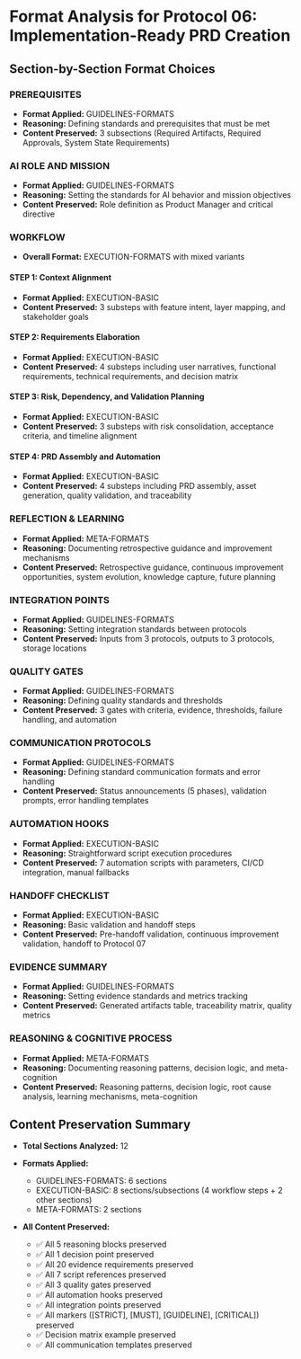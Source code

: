 # Format Analysis for Protocol 06: Implementation-Ready PRD Creation

## Section-by-Section Format Choices

### PREREQUISITES
<!-- [Category: GUIDELINES-FORMATS] -->
<!-- Why: Setting rules and standards for required artifacts, approvals, and system states before execution -->
- **Format Applied:** GUIDELINES-FORMATS
- **Reasoning:** Defining standards and prerequisites that must be met
- **Content Preserved:** 3 subsections (Required Artifacts, Required Approvals, System State Requirements)

### AI ROLE AND MISSION
<!-- [Category: GUIDELINES-FORMATS] -->
<!-- Why: Establishing role definition and mission standards -->
- **Format Applied:** GUIDELINES-FORMATS
- **Reasoning:** Setting the standards for AI behavior and mission objectives
- **Content Preserved:** Role definition as Product Manager and critical directive

### WORKFLOW
<!-- [Category: EXECUTION-FORMATS - Mixed variants by step] -->
- **Overall Format:** EXECUTION-FORMATS with mixed variants

#### STEP 1: Context Alignment
<!-- [Category: EXECUTION-BASIC] -->
<!-- Why: Simple workflow steps for feature intent and architectural mapping -->
- **Format Applied:** EXECUTION-BASIC
- **Content Preserved:** 3 substeps with feature intent, layer mapping, and stakeholder goals

#### STEP 2: Requirements Elaboration
<!-- [Category: EXECUTION-BASIC] -->
<!-- Why: Straightforward requirements gathering and documentation -->
- **Format Applied:** EXECUTION-BASIC
- **Content Preserved:** 4 substeps including user narratives, functional requirements, technical requirements, and decision matrix

#### STEP 3: Risk, Dependency, and Validation Planning
<!-- [Category: EXECUTION-BASIC] -->
<!-- Why: Simple risk assessment and validation planning steps -->
- **Format Applied:** EXECUTION-BASIC
- **Content Preserved:** 3 substeps with risk consolidation, acceptance criteria, and timeline alignment

#### STEP 4: PRD Assembly and Automation
<!-- [Category: EXECUTION-BASIC] -->
<!-- Why: Straightforward document assembly and automation execution -->
- **Format Applied:** EXECUTION-BASIC
- **Content Preserved:** 4 substeps including PRD assembly, asset generation, quality validation, and traceability

### REFLECTION & LEARNING
<!-- [Category: META-FORMATS] -->
<!-- Why: Meta-level retrospective and continuous improvement tracking -->
- **Format Applied:** META-FORMATS
- **Reasoning:** Documenting retrospective guidance and improvement mechanisms
- **Content Preserved:** Retrospective guidance, continuous improvement opportunities, system evolution, knowledge capture, future planning

### INTEGRATION POINTS
<!-- [Category: GUIDELINES-FORMATS] -->
<!-- Why: Defining standards for inputs/outputs and artifact storage -->
- **Format Applied:** GUIDELINES-FORMATS
- **Reasoning:** Setting integration standards between protocols
- **Content Preserved:** Inputs from 3 protocols, outputs to 3 protocols, storage locations

### QUALITY GATES
<!-- [Category: GUIDELINES-FORMATS] -->
<!-- Why: Setting validation standards and criteria -->
- **Format Applied:** GUIDELINES-FORMATS
- **Reasoning:** Defining quality standards and thresholds
- **Content Preserved:** 3 gates with criteria, evidence, thresholds, failure handling, and automation

### COMMUNICATION PROTOCOLS
<!-- [Category: GUIDELINES-FORMATS] -->
<!-- Why: Setting communication standards and templates -->
- **Format Applied:** GUIDELINES-FORMATS
- **Reasoning:** Defining standard communication formats and error handling
- **Content Preserved:** Status announcements (5 phases), validation prompts, error handling templates

### AUTOMATION HOOKS
<!-- [Category: EXECUTION-BASIC] -->
<!-- Why: Simple execution of validation scripts with clear steps -->
- **Format Applied:** EXECUTION-BASIC
- **Reasoning:** Straightforward script execution procedures
- **Content Preserved:** 7 automation scripts with parameters, CI/CD integration, manual fallbacks

### HANDOFF CHECKLIST
<!-- [Category: EXECUTION-BASIC] -->
<!-- Why: Simple checklist execution for protocol completion -->
- **Format Applied:** EXECUTION-BASIC
- **Reasoning:** Basic validation and handoff steps
- **Content Preserved:** Pre-handoff validation, continuous improvement validation, handoff to Protocol 07

### EVIDENCE SUMMARY
<!-- [Category: GUIDELINES-FORMATS] -->
<!-- Why: Defining standards for evidence collection and quality metrics -->
- **Format Applied:** GUIDELINES-FORMATS
- **Reasoning:** Setting evidence standards and metrics tracking
- **Content Preserved:** Generated artifacts table, traceability matrix, quality metrics

### REASONING & COGNITIVE PROCESS
<!-- [Category: META-FORMATS] -->
<!-- Why: Meta-level protocol analysis and reasoning patterns documentation -->
- **Format Applied:** META-FORMATS
- **Reasoning:** Documenting reasoning patterns, decision logic, and meta-cognition
- **Content Preserved:** Reasoning patterns, decision logic, root cause analysis, learning mechanisms, meta-cognition

## Content Preservation Summary

- **Total Sections Analyzed:** 12
- **Formats Applied:**
  - GUIDELINES-FORMATS: 6 sections
  - EXECUTION-BASIC: 8 sections/subsections (4 workflow steps + 2 other sections)
  - META-FORMATS: 2 sections

- **All Content Preserved:**
  - ✅ All 5 reasoning blocks preserved
  - ✅ All 1 decision point preserved
  - ✅ All 20 evidence requirements preserved
  - ✅ All 7 script references preserved
  - ✅ All 3 quality gates preserved
  - ✅ All automation hooks preserved
  - ✅ All integration points preserved
  - ✅ All markers ([STRICT], [MUST], [GUIDELINE], [CRITICAL]) preserved
  - ✅ Decision matrix example preserved
  - ✅ All communication templates preserved
